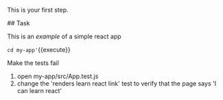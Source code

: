 This is your first step.

## Task

This is an _example_ of a simple react app 

`cd my-app'`{{execute}}


Make the tests fail 
1. open my-app/src/App.test.js 
2. change the 'renders learn react link' test to verify that the page says 'I can learn react'
